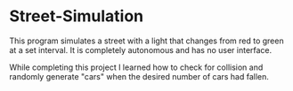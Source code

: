# Street-Simulation
This program simulates a street with a light that changes from red to green at a set interval. It is completely autonomous and has no user interface.

While completing this project I learned how to check for collision and randomly generate "cars" when the desired number of cars had fallen.

